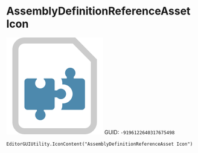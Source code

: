# AssemblyDefinitionReferenceAsset Icon
![](/img/AssemblyDefinitionReferenceAsset%20Icon.png)
GUID: `-9196122640317675498`
```
EditorGUIUtility.IconContent("AssemblyDefinitionReferenceAsset Icon")
```
